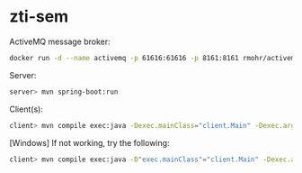 # zti-sem

ActiveMQ message broker:
```bash
docker run -d --name activemq -p 61616:61616 -p 8161:8161 rmohr/activemq
```

Server:
```bash
server> mvn spring-boot:run
```

Client(s):
```bash
client> mvn compile exec:java -Dexec.mainClass="client.Main" -Dexec.args="1[2|3|..."
```

[Windows] If not working, try the following:
```bash
client> mvn compile exec:java -D"exec.mainClass"="client.Main" -Dexec.args="1[2|3|..."
```

